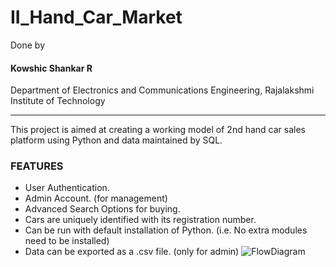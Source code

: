 # II_Hand_Car_Market
Done by
#### Kowshic Shankar R
Department of Electronics and Communications Engineering, 
Rajalakshmi Institute of Technology
_______________________________________________________________
This project is aimed at creating a working model of 2nd hand car sales platform using Python and data maintained by SQL.
### FEATURES
* User Authentication.
* Admin Account. (for management)
* Advanced Search Options for buying.
* Cars are uniquely identified with its registration number.
* Can be run with default installation of Python. (i.e. No extra modules need to be installed)
* Data can be exported as a .csv file. (only for admin)
![FlowDiagram](https://github.com/RKS200/II_Hand_Car_Market/blob/main/Block.pn)



